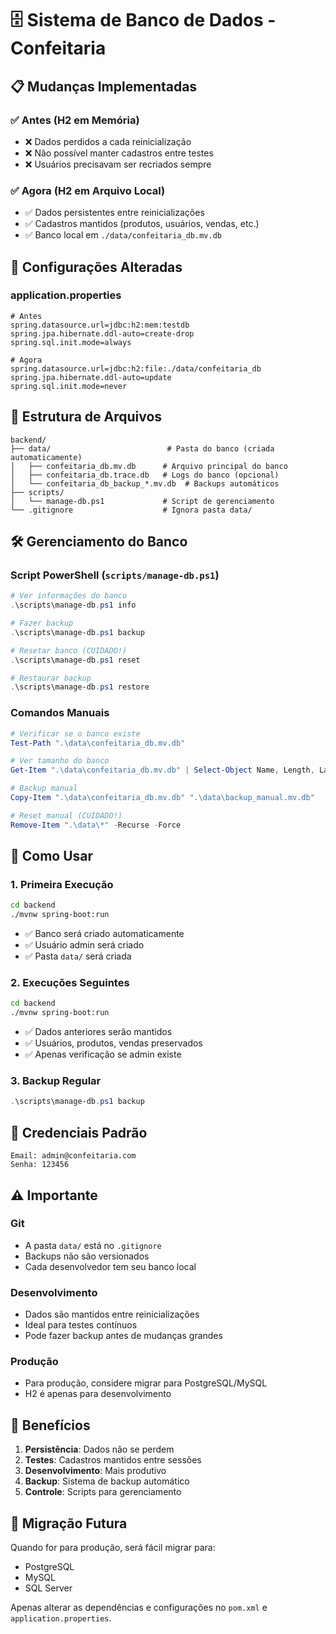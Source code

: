 # 🗄️ Sistema de Banco de Dados - Confeitaria

## 📋 **Mudanças Implementadas**

### ✅ **Antes (H2 em Memória)**
- ❌ Dados perdidos a cada reinicialização
- ❌ Não possível manter cadastros entre testes
- ❌ Usuários precisavam ser recriados sempre

### ✅ **Agora (H2 em Arquivo Local)**
- ✅ Dados persistentes entre reinicializações
- ✅ Cadastros mantidos (produtos, usuários, vendas, etc.)
- ✅ Banco local em `./data/confeitaria_db.mv.db`

## 🔧 **Configurações Alteradas**

### **application.properties**
```properties
# Antes
spring.datasource.url=jdbc:h2:mem:testdb
spring.jpa.hibernate.ddl-auto=create-drop
spring.sql.init.mode=always

# Agora
spring.datasource.url=jdbc:h2:file:./data/confeitaria_db
spring.jpa.hibernate.ddl-auto=update
spring.sql.init.mode=never
```

## 📁 **Estrutura de Arquivos**

```
backend/
├── data/                          # Pasta do banco (criada automaticamente)
│   ├── confeitaria_db.mv.db      # Arquivo principal do banco
│   ├── confeitaria_db.trace.db   # Logs do banco (opcional)
│   └── confeitaria_db_backup_*.mv.db  # Backups automáticos
├── scripts/
│   └── manage-db.ps1             # Script de gerenciamento
└── .gitignore                    # Ignora pasta data/
```

## 🛠️ **Gerenciamento do Banco**

### **Script PowerShell** (`scripts/manage-db.ps1`)

```powershell
# Ver informações do banco
.\scripts\manage-db.ps1 info

# Fazer backup
.\scripts\manage-db.ps1 backup

# Resetar banco (CUIDADO!)
.\scripts\manage-db.ps1 reset

# Restaurar backup
.\scripts\manage-db.ps1 restore
```

### **Comandos Manuais**

```powershell
# Verificar se o banco existe
Test-Path ".\data\confeitaria_db.mv.db"

# Ver tamanho do banco
Get-Item ".\data\confeitaria_db.mv.db" | Select-Object Name, Length, LastWriteTime

# Backup manual
Copy-Item ".\data\confeitaria_db.mv.db" ".\data\backup_manual.mv.db"

# Reset manual (CUIDADO!)
Remove-Item ".\data\*" -Recurse -Force
```

## 🚀 **Como Usar**

### **1. Primeira Execução**
```bash
cd backend
./mvnw spring-boot:run
```
- ✅ Banco será criado automaticamente
- ✅ Usuário admin será criado
- ✅ Pasta `data/` será criada

### **2. Execuções Seguintes**
```bash
cd backend
./mvnw spring-boot:run
```
- ✅ Dados anteriores serão mantidos
- ✅ Usuários, produtos, vendas preservados
- ✅ Apenas verificação se admin existe

### **3. Backup Regular**
```powershell
.\scripts\manage-db.ps1 backup
```

## 🔐 **Credenciais Padrão**

```
Email: admin@confeitaria.com
Senha: 123456
```

## ⚠️ **Importante**

### **Git**
- A pasta `data/` está no `.gitignore`
- Backups não são versionados
- Cada desenvolvedor tem seu banco local

### **Desenvolvimento**
- Dados são mantidos entre reinicializações
- Ideal para testes contínuos
- Pode fazer backup antes de mudanças grandes

### **Produção**
- Para produção, considere migrar para PostgreSQL/MySQL
- H2 é apenas para desenvolvimento

## 🎯 **Benefícios**

1. **Persistência**: Dados não se perdem
2. **Testes**: Cadastros mantidos entre sessões
3. **Desenvolvimento**: Mais produtivo
4. **Backup**: Sistema de backup automático
5. **Controle**: Scripts para gerenciamento

## 🔄 **Migração Futura**

Quando for para produção, será fácil migrar para:
- PostgreSQL
- MySQL
- SQL Server

Apenas alterar as dependências e configurações no `pom.xml` e `application.properties`. 